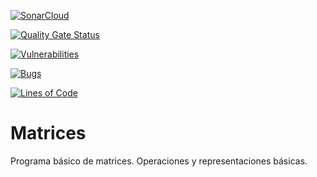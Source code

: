 [![SonarCloud](https://sonarcloud.io/images/project_badges/sonarcloud-white.svg)](https://sonarcloud.io/summary/new_code?id=Sozhia_matrix-py)

[![Quality Gate Status](https://sonarcloud.io/api/project_badges/measure?project=Sozhia_matrix-py&metric=alert_status)](https://sonarcloud.io/summary/new_code?id=Sozhia_matrix-py)

[![Vulnerabilities](https://sonarcloud.io/api/project_badges/measure?project=Sozhia_matrix-py&metric=vulnerabilities)](https://sonarcloud.io/summary/new_code?id=Sozhia_matrix-py)

[![Bugs](https://sonarcloud.io/api/project_badges/measure?project=Sozhia_matrix-py&metric=bugs)](https://sonarcloud.io/summary/new_code?id=Sozhia_matrix-py)

[![Lines of Code](https://sonarcloud.io/api/project_badges/measure?project=Sozhia_matrix-py&metric=ncloc)](https://sonarcloud.io/summary/new_code?id=Sozhia_matrix-py)
# Matrices
Programa básico de matrices. Operaciones y representaciones básicas.